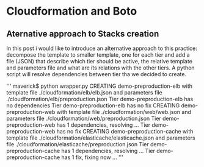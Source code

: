#  Cloudformation and Boto
## Aternative approach to Stacks creation

In this post i would like to introduce an alternative approach to this practice: decompose the template to smaller template, one for each tier and add a file (JSON) that describe which tier should be active, the relative template and parameters file and what are its relations with the other tiers. A python script will resolve dependencies between tier tha we decided to create.

'''
maverick$ python wrapper.py
CREATING demo-preproduction-elb with template file ./cloudformation/elb/elb.json and parameters file ./cloudformation/elb/preproduction.json
Tier demo-preproduction-elb has no dependencies
Tier demo-preproduction-elb has no fix
CREATING demo-preproduction-web with template file ./cloudformation/web/web.json and parameters file ./cloudformation/web/preproduction.json
Tier demo-preproduction-web has 1 dependencies, resolving ...
Tier demo-preproduction-web has no fix
CREATING demo-preproduction-cache with template file ./cloudformation/elasticache/elasticache.json and parameters file ./cloudformation/elasticache/preproduction.json
Tier demo-preproduction-cache has 1 dependencies, resolving ...
Tier demo-preproduction-cache has 1 fix, fixing now ...
''' 
